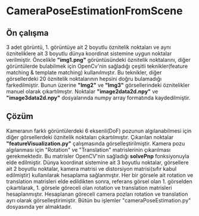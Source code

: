 # CameraPoseEstimationFromScene
## Ön çalışma
3 adet görüntü, 1. görüntüye ait 2 boyutlu öznitelik noktaları ve aynı özniteliklere ait 3 boyutlu dünya koordinat sistemine uygun noktalar verilmiştir. Öncelikle **"img1.png"** görüntüsündeki öznitelik noktalarını, diğer görüntülerde bulabilmek için OpenCv'nin sağladığı çeşitli teknikler(feature matching & template matching) kullanılmıştır. Bu teknikler, diğer görsellerdeki 20 öznitelik noktalarının hepsini doğru bulamadığı farkedilmiştir. Bunun üzerine **"Img2"** ve **"Img3"** görsellerindeki öznitelikler manuel olarak çıkartılmıştır. Noktalar **"image2data2d.npy"** ve **"image3data2d.npy"** dosyalarında numpy array formatında kaydedilmiştir.

## Çözüm
Kameranın farklı görüntülerdeki 6 eksenli(DoF) pozunun algılanabilmesi için diğer görsellerdeki öznitelik noktaları çıkartılmıştır. Çıkarılan noktalar **"featureVisualization.py"** çalışmasında görselleştirilmiştir. Kamera pozu algılanması için "Rotation" ve "Translation" matrislerinin çıkarılması gerekmektedir. Bu matrisler OpenCV'nin sağladığı **solvePnp** fonksiyonuyla elde edilmiştir. Dünya koordinat sistemine ait 3 boyutlu noktalar, görsellere ait 2 boyutlu noktalar, kamera matrisi ve distorsiyon matrisi(sıfır kabul edilmiştir) kullanılarak hesaplama sağlanmıştır. Her bir görsele ait rotation ve translation matrisleri elde edildikten sonra, referans görsel olan 1. görselden çıkartılarak, 1. görsele göreceli olan rotation ve translation matrisleri hesaplanmıştır. Hesaplanan göreceli camera pozları rotation ve translation ayrı olarak görselleştirimiştir. Bütün bu işlemler "cameraPoseEstimation.py" dosyasında yer almaktadır.
